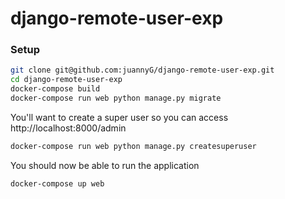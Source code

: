 # django-remote-user-exp

### Setup
```sh
git clone git@github.com:juannyG/django-remote-user-exp.git
cd django-remote-user-exp
docker-compose build
docker-compose run web python manage.py migrate
```

You'll want to create a super user so you can access http://localhost:8000/admin

```sh
docker-compose run web python manage.py createsuperuser
```

You should now be able to run the application
```
docker-compose up web
```
